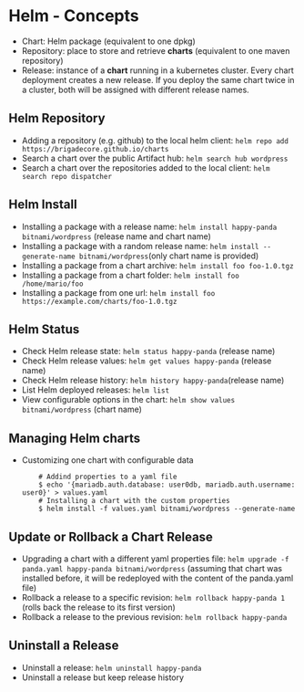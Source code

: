# Helm - Concepts
- Chart: Helm package (equivalent to one dpkg)
- Repository: place to store and retrieve **charts** (equivalent to one maven repository)
- Release: instance of a **chart** running in a kubernetes cluster. Every chart deployment creates a new release. If you deploy the same chart twice in a cluster, both will be assigned with different release names.

## Helm Repository
- Adding a repository (e.g. github) to the local helm client: `helm repo add https://brigadecore.github.io/charts`
- Search a chart over the public Artifact hub: `helm search hub wordpress`
- Search a chart over the repositories added to the local client: `helm search repo dispatcher`

## Helm Install
- Installing a package with a release name: `helm install happy-panda bitnami/wordpress` (release name and chart name)
- Installing a package with a random release name: `helm install --generate-name bitnami/wordpress`(only chart name is provided)
- Installing a package from a chart archive: `helm install foo foo-1.0.tgz`
- Installing a package from a chart folder:  `helm install foo /home/mario/foo`
- Installing a package from one url: `helm install foo https://example.com/charts/foo-1.0.tgz`

## Helm Status
- Check Helm release state: `helm status happy-panda` (release name)
- Check Helm release values: `helm get values happy-panda` (release name)
- Check Helm release history: `helm history happy-panda`(release name)
- List Helm deployed releases: `helm list`
- View configurable options in the chart: `helm show values bitnami/wordpress` (chart name)

## Managing Helm charts
- Customizing one chart with configurable data
  ```
      # Addind properties to a yaml file
      $ echo '{mariadb.auth.database: user0db, mariadb.auth.username: user0}' > values.yaml
      # Installing a chart with the custom properties
      $ helm install -f values.yaml bitnami/wordpress --generate-name
  ```
## Update or Rollback a Chart Release
- Upgrading a chart with a different yaml properties file: `helm upgrade -f panda.yaml happy-panda bitnami/wordpress` (assuming that chart was installed before, it will be redeployed with the content of the panda.yaml file)
- Rollback a release to a specific revision: `helm rollback happy-panda 1` (rolls back the release to its first version)
- Rollback a release to the previous revision: `helm rollback happy-panda`

## Uninstall a Release
- Uninstall a release: `helm uninstall happy-panda`
- Uninstall a release but keep release history

